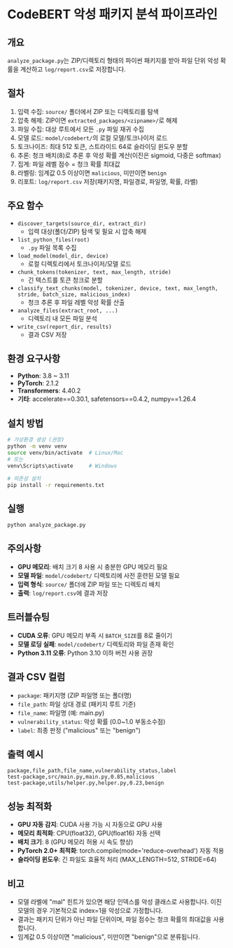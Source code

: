 # CodeBERT 악성 패키지 분석 파이프라인

## 개요
`analyze_package.py`는 ZIP/디렉토리 형태의 파이썬 패키지를 받아 파일 단위 악성 확률을 계산하고 `log/report.csv`로 저장합니다.

## 절차
1. 입력 수집: `source/` 폴더에서 ZIP 또는 디렉토리를 탐색
2. 압축 해제: ZIP이면 `extracted_packages/<zipname>/`로 해제
3. 파일 수집: 대상 루트에서 모든 `.py` 파일 재귀 수집
4. 모델 로드: `model/codebert/`의 로컬 모델/토크나이저 로드
5. 토크나이즈: 최대 512 토큰, 스트라이드 64로 슬라이딩 윈도우 분할
6. 추론: 청크 배치(8)로 추론 후 악성 확률 계산(이진은 sigmoid, 다중은 softmax)
7. 집계: 파일 레벨 점수 = 청크 확률 최대값
8. 라벨링: 임계값 0.5 이상이면 `malicious`, 미만이면 `benign`
9. 리포트: `log/report.csv` 저장(패키지명, 파일경로, 파일명, 확률, 라벨)

## 주요 함수
- `discover_targets(source_dir, extract_dir)`
  - 입력 대상(폴더/ZIP) 탐색 및 필요 시 압축 해제
- `list_python_files(root)`
  - `.py` 파일 목록 수집
- `load_model(model_dir, device)`
  - 로컬 디렉토리에서 토크나이저/모델 로드
- `chunk_tokens(tokenizer, text, max_length, stride)`
  - 긴 텍스트를 토큰 청크로 분할
- `classify_text_chunks(model, tokenizer, device, text, max_length, stride, batch_size, malicious_index)`
  - 청크 추론 후 파일 레벨 악성 확률 산출
- `analyze_files(extract_root, ...)`
  - 디렉토리 내 모든 파일 분석
- `write_csv(report_dir, results)`
  - 결과 CSV 저장

## 환경 요구사항
- **Python**: 3.8 ~ 3.11
- **PyTorch**: 2.1.2
- **Transformers**: 4.40.2
- **기타**: accelerate==0.30.1, safetensors==0.4.2, numpy==1.26.4

## 설치 방법
```bash
# 가상환경 생성 (권장)
python -m venv venv
source venv/bin/activate  # Linux/Mac
# 또는
venv\Scripts\activate     # Windows

# 의존성 설치
pip install -r requirements.txt
```

## 실행
```bash
python analyze_package.py
```

## 주의사항
- **GPU 메모리**: 배치 크기 8 사용 시 충분한 GPU 메모리 필요
- **모델 파일**: `model/codebert/` 디렉토리에 사전 훈련된 모델 필요
- **입력 형식**: `source/` 폴더에 ZIP 파일 또는 디렉토리 배치
- **출력**: `log/report.csv`에 결과 저장

## 트러블슈팅
- **CUDA 오류**: GPU 메모리 부족 시 `BATCH_SIZE`를 8로 줄이기
- **모델 로딩 실패**: `model/codebert/` 디렉토리와 파일 존재 확인
- **Python 3.11 오류**: Python 3.10 이하 버전 사용 권장

## 결과 CSV 컬럼
- `package`: 패키지명 (ZIP 파일명 또는 폴더명)
- `file_path`: 파일 상대 경로 (패키지 루트 기준)
- `file_name`: 파일명 (예: main.py)
- `vulnerability_status`: 악성 확률 (0.0~1.0 부동소수점)
- `label`: 최종 판정 ("malicious" 또는 "benign")

## 출력 예시
```
package,file_path,file_name,vulnerability_status,label
test-package,src/main.py,main.py,0.85,malicious
test-package,utils/helper.py,helper.py,0.23,benign
```

## 성능 최적화
- **GPU 자동 감지**: CUDA 사용 가능 시 자동으로 GPU 사용
- **메모리 최적화**: CPU(float32), GPU(float16) 자동 선택
- **배치 크기**: 8 (GPU 메모리 허용 시 속도 향상)
- **PyTorch 2.0+ 최적화**: torch.compile(mode='reduce-overhead') 자동 적용
- **슬라이딩 윈도우**: 긴 파일도 효율적 처리 (MAX_LENGTH=512, STRIDE=64)

## 비고
- 모델 라벨에 "mal" 힌트가 있으면 해당 인덱스를 악성 클래스로 사용합니다. 이진 모델의 경우 기본적으로 index=1을 악성으로 가정합니다.
- 결과는 패키지 단위가 아닌 파일 단위이며, 파일 점수는 청크 확률의 최대값을 사용합니다.
- 임계값 0.5 이상이면 "malicious", 미만이면 "benign"으로 분류됩니다.

